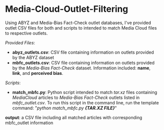 # Media-Cloud-Outlet-Filtering
Using ABYZ and Media-Bias Fact-Check outlet databases, I've provided outlet CSV files for both and scripts to intended to match Media Cloud files to respective outlets.  


_Provided Files_:


* **abyz_outlets.csv**: CSV file containing information on outlets provided by the ABYZ dataset
* **mbfc_outlets.csv**: CSV file containing information on outlets provided by the _Media-Bias Fact-Check_ dataset. Information included: **name**, **link**, and **perceived bias**. 

_Scripts_:
* **match_mbfc.py**: Python script intended to match _tar.xz_ files containing _MediaCloud_ articles to _Media-Bias Fact-Check_ outlets listed in _mbfc_outlet.csv_. To run this script in the command line, run the template command: "_python match_mbfc.py **{TAR.XZ FILE}**_"


**output**: a CSV file including all matched articles with corresponding mbfc_outlet information